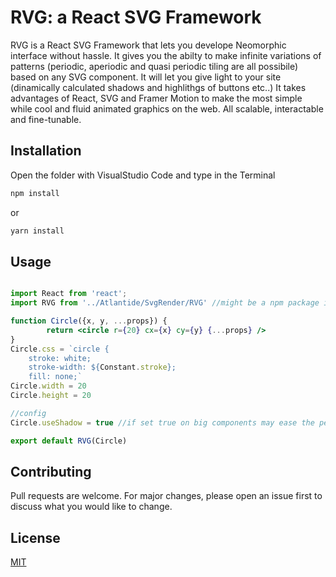 # RVG: a React SVG Framework

RVG is a React SVG Framework that lets you develope Neomorphic interface without hassle.
It gives you the abilty to make infinite variations of patterns (periodic, aperiodic and quasi periodic tiling are all possibile) based on any SVG component.
It will let you give light to your site (dinamically calculated shadows and highlithgs of buttons etc..)
It takes advantages of React, SVG and Framer Motion to make the most simple while cool and fluid animated graphics on the web. All scalable, interactable and fine-tunable.

## Installation
Open the folder with VisualStudio Code and type in the Terminal

```bash
npm install
```
or
```bash
yarn install
```

## Usage

```jsx

import React from 'react';
import RVG from '../Atlantide/SvgRender/RVG' //might be a npm package in the future

function Circle({x, y, ...props}) {
        return <circle r={20} cx={x} cy={y} {...props} />
}
Circle.css = `circle {
    stroke: white;
    stroke-width: ${Constant.stroke};
    fill: none;`
Circle.width = 20
Circle.height = 20

//config
Circle.useShadow = true //if set true on big components may ease the performance

export default RVG(Circle)


```

## Contributing
Pull requests are welcome. For major changes, please open an issue first to discuss what you would like to change.

## License
[MIT](https://choosealicense.com/licenses/mit/)
